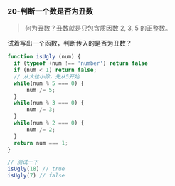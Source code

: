 ### 20-判断一个数是否为丑数

> 何为丑数？丑数就是只包含质因数 2, 3, 5 的正整数。

试着写出一个函数，判断传入的是否为丑数？

```js
function isUgly (num) {
  if (typeof +num !== 'number') return false
  if (num < 1) return false;
  // 从大往小除，先从5开始
  while(num % 5 === 0) {
      num /= 5;
  }
  while(num % 3 === 0) {
      num /= 3;
  }
  while(num % 2 === 0) {
      num /= 2;
  }
  return num === 1;
}

// 测试一下
isUgly(18) // true
isUgly(7) // false
```
